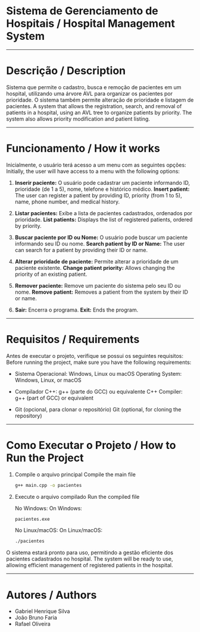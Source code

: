 # Sistema de Gerenciamento de Hospitais / Hospital Management System 

---
# Descrição / Description

Sistema que permite o cadastro, busca e remoção de pacientes em um hospital, utilizando uma árvore AVL para organizar os pacientes por prioridade. O sistema também permite alteração de prioridade e listagem de pacientes.
A system that allows the registration, search, and removal of patients in a hospital, using an AVL tree to organize patients by priority. The system also allows priority modification and patient listing.

---

# Funcionamento / How it works

Inicialmente, o usuário terá acesso a um menu com as seguintes opções:
Initially, the user will have access to a menu with the following options:

1. **Inserir paciente:** O usuário pode cadastrar um paciente informando ID, prioridade (de 1 a 5), nome, telefone e histórico médico.
   **Insert patient:** The user can register a patient by providing ID, priority (from 1 to 5), name, phone number, and medical history.

2. **Listar pacientes:** Exibe a lista de pacientes cadastrados, ordenados por prioridade.
   **List patients:** Displays the list of registered patients, ordered by priority.

3. **Buscar paciente por ID ou Nome:** O usuário pode buscar um paciente informando seu ID ou nome.
   **Search patient by ID or Name:** The user can search for a patient by providing their ID or name.

4. **Alterar prioridade de paciente:** Permite alterar a prioridade de um paciente existente.
   **Change patient priority:** Allows changing the priority of an existing patient.

5. **Remover paciente:** Remove um paciente do sistema pelo seu ID ou nome.
   **Remove patient:** Removes a patient from the system by their ID or name.

6. **Sair:** Encerra o programa.
   **Exit:** Ends the program.

---

# Requisitos / Requirements

Antes de executar o projeto, verifique se possui os seguintes requisitos:
Before running the project, make sure you have the following requirements:

* Sistema Operacional: Windows, Linux ou macOS
  Operating System: Windows, Linux, or macOS

* Compilador C++: g++ (parte do GCC) ou equivalente
  C++ Compiler: g++ (part of GCC) or equivalent

* Git (opcional, para clonar o repositório)
  Git (optional, for cloning the repository)

---

# Como Executar o Projeto / How to Run the Project

1. Compile o arquivo principal
   Compile the main file

   ```bash
   g++ main.cpp -o pacientes
   ```

2. Execute o arquivo compilado
   Run the compiled file

   No Windows:
   On Windows:

   ```bash
   pacientes.exe
   ```

   No Linux/macOS:
   On Linux/macOS:

   ```bash
   ./pacientes
   ```

O sistema estará pronto para uso, permitindo a gestão eficiente dos pacientes cadastrados no hospital.
The system will be ready to use, allowing efficient management of registered patients in the hospital.

---

# Autores / Authors

* Gabriel Henrique Silva
* João Bruno Faria
* Rafael Oliveira

